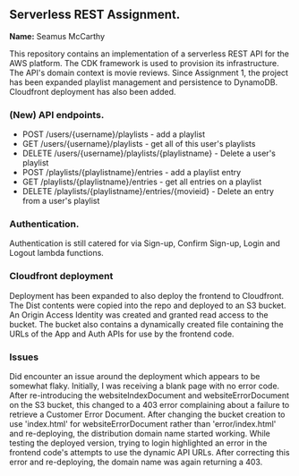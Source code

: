 ## Serverless REST Assignment.

__Name:__ Seamus McCarthy

This repository contains an implementation of a serverless REST API for the AWS platform. The CDK framework is used to provision its infrastructure. The API's domain context is movie reviews.
Since Assignment 1, the project has been expanded playlist management and persistence to DynamoDB. Cloudfront deployment has also been added.

### (New) API endpoints.
 
+ POST /users/{username}/playlists - add a playlist
+ GET /users/{username}/playlists - get all of this user's playlists
+ DELETE /users/{username}/playlists/{playlistname} - Delete a user's playlist
+ POST /playlists/{playlistname}/entries - add a playlist entry
+ GET /playlists/{playlistname}/entries - get all entries on a playlist
+ DELETE /playlists/{playlistname}/entries/{movieid} - Delete an entry from a user's playlist

### Authentication.

Authentication is still catered for via Sign-up, Confirm Sign-up, Login and Logout lambda functions.

### Cloudfront deployment

Deployment has been expanded to also deploy the frontend to Cloudfront. The Dist contents were copied into the repo and deployed to an S3 bucket.
An Origin Access Identity was created and granted read access to the bucket. The bucket also contains a dynamically created file containing the
URLs of the App and Auth APIs for use by the frontend code.

### Issues

Did encounter an issue around the deployment which appears to be somewhat flaky. Initially, I was receiving a blank page with no error code. After re-introducing the websiteIndexDocument and websiteErrorDocument on the S3 bucket, this changed to a 403 error complaining about a failure to retrieve a Customer Error Document. After changing the bucket creation to use 'index.html' for websiteErrorDocument rather than 'error/index.html' and re-deploying, the distribution domain name started working. While testing the deployed version, trying to login highlighted an error in the frontend code's attempts to use the dynamic API URLs. After correcting this error and re-deploying, the domain name was again returning a 403. 
